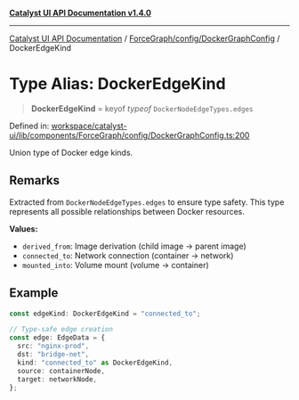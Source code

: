 [**Catalyst UI API Documentation v1.4.0**](../../../../README.md)

---

[Catalyst UI API Documentation](../../../../README.md) / [ForceGraph/config/DockerGraphConfig](../README.md) / DockerEdgeKind

# Type Alias: DockerEdgeKind

> **DockerEdgeKind** = keyof _typeof_ `DockerNodeEdgeTypes.edges`

Defined in: [workspace/catalyst-ui/lib/components/ForceGraph/config/DockerGraphConfig.ts:200](https://github.com/TheBranchDriftCatalyst/catalyst-ui/blob/main/lib/components/ForceGraph/config/DockerGraphConfig.ts#L200)

Union type of Docker edge kinds.

## Remarks

Extracted from `DockerNodeEdgeTypes.edges` to ensure type safety.
This type represents all possible relationships between Docker resources.

**Values:**

- `derived_from`: Image derivation (child image → parent image)
- `connected_to`: Network connection (container → network)
- `mounted_into`: Volume mount (volume → container)

## Example

```typescript
const edgeKind: DockerEdgeKind = "connected_to";

// Type-safe edge creation
const edge: EdgeData = {
  src: "nginx-prod",
  dst: "bridge-net",
  kind: "connected_to" as DockerEdgeKind,
  source: containerNode,
  target: networkNode,
};
```
